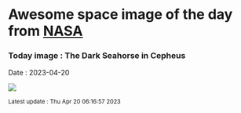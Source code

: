 
# Awesome space image of the day from [NASA](https://api.nasa.gov/)

### Today image : The Dark Seahorse in Cepheus
Date : 2023-04-20

![](https://apod.nasa.gov/apod/image/2304/Barnard-150_LRGB_HIGH-RES1024.jpg)

<small>Latest update : Thu Apr 20 06:16:57 2023</small>
        